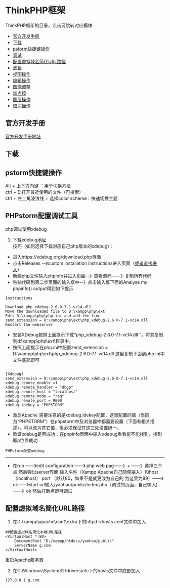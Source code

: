 # ThinkPHP框架

ThinkPHP框架的目录，点击可跳转对应模块

* [官方开发手册](#官方开发手册)
* [下载](#工具箱)
* [pstorm快捷键操作](#pstorm快捷键操作)
* [调试](#调试)
* [ 配置虚拟域名简化URL路径](#配置虚拟域名简化URL路径)
* [滤镜](#滤镜)
* [视图操作](#视图操作)
* [编辑操作](#编辑操作)
* [图像调整](#图像调整)
* [加点按](#加点按)
* [图层操作](#图层操作)
* [取消操作](#取消操作)

## 官方开发手册


[官方开发手册地址](https://www.kancloud.cn/manual/thinkphp5_1/353946)


## 下载

## pstorm快捷键操作
Alt + 上下方向键 ：用于切换方法  
ctrl + E:打开最近使用的文件（可搜索）  
ctrl + 左上角波浪线 + 选择color scheme：快速切换主题  
## PHPstorm配置调试工具
php调试使用xdebug
1. 下载xdebug[地址](https://xdebug.org/download.php)  
技巧（如何选择下载对应自己php版本的xdebug）： 


* 进入https://xdebug.org/download.php页面
* 点击Releases --》custom installation instructions进入页面（[或者直接进入](https://xdebug.org/wizard.php)）
* 新建php文件输入phpinfo并进入页面--》查看源码——》复制所有代码
* 粘贴代码到第二步页面的输入框中--》点击输入框下面的Analyse my phpinfo() output得到如下提示



```
Instructions

Download php_xdebug-2.6.0-7.1-vc14.dll
Move the downloaded file to D:\xampp\php\ext
Edit D:\xampp\php\php.ini and add the line
zend_extension = D:\xampp\php\ext\php_xdebug-2.6.0-7.1-vc14.dll
Restart the webserver
```
   
* 安装XDebug按照上面提示下载“php_xdebug-2.6.0-7.1-vc14.dll
”，将其复制到d:\xampp\php\ext\目录中。
* 按照上面提示在php.ini中配置zend_extension = D:\xampp\php\ext\php_xdebug-2.6.0-7.1-vc14.dll
这里复制下面到php.ini中文件底部即可

```

[Xdebug]
zend_extension = D:\xampp\php\ext\php_xdebug-2.6.0-7.1-vc14.dll
xdebug.remote_enable =1
xdebug.remote_handler = "dbgp"
xdebug.remote_host = "localhost"
xdebug.remote_mode = "req"
xdebug.remote_port = 9000
xdebug.idekey = "PHPSTORM"
```
* 重启Apache
需要注意的是xdebug.idekey配置，这里配置的值（当前为“PHPSTORM”）在phpstorm中及浏览器中都需要设置（下面有相关描述），可以改为其它值，但必须保证在这三处设置统一。
* 验证xdebug是否成功：在phpinfo页面中输入xdebug看看能不能找到，找到即p位置成功

 `PHPstorm配置xdebug`
 ***
 
 * 在run ——》edit configuration ——》 php web pag——》+
 ——》选择三个点 然后弹出server界面 输入名称（Xampp Apache自己随便输入）和host（localhost） port （默认80，如果不是就更改为自己的 为这里为89）——》ok——》start url输入/yaohao/public/index.php（调试的页面，自己输入)——》ok 然后打断点即可调试

##  配置虚拟域名简化URL路径

1. 在D:\xampp\apache\conf\extra下的httpd-vhosts.conf文件中加入

```
##配置虚拟域名简化本地URL路径
<VirtualHost *:80>
    DocumentRoot "D:/xampp/htdocs/yaohao/public"
    ServerName g.com
</VirtualHost>
```
重启Apache服务器

2. 在C:\Windows\System32\drivers\etc下的hosts文件中底部加入

```
127.0.0.1 g.com

```








